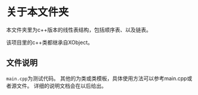 关于本文件夹
============

本文件夹里为c++版本的线性表结构，包括顺序表、以及链表。

该项目里的c++类都继承自XObject。

文件说明
--------

`main.cpp`为测试代码。
其他的为类或类模板，具体使用方法可以参考main.cpp或者源文件。
详细的说明文档会在以后给出。